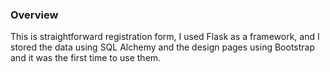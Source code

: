 ### Overview
This is straightforward registration form, I used Flask as a framework, and I stored the data using SQL Alchemy and the design pages using Bootstrap and it was the first time to use them.

